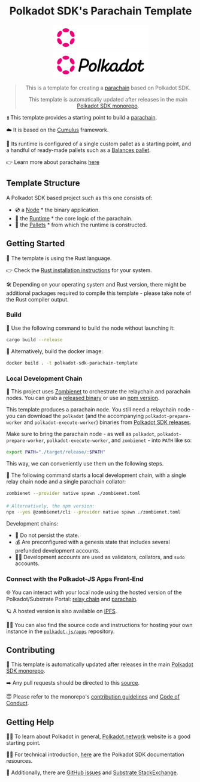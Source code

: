 <div align="center">

# Polkadot SDK's Parachain Template

<img height="70px" alt="Polkadot SDK Logo" src="https://github.com/paritytech/polkadot-sdk/raw/master/docs/images/Polkadot_Logo_Horizontal_Pink_White.png#gh-dark-mode-only"/>
<img height="70px" alt="Polkadot SDK Logo" src="https://github.com/paritytech/polkadot-sdk/raw/master/docs/images/Polkadot_Logo_Horizontal_Pink_Black.png#gh-light-mode-only"/>

> This is a template for creating a [parachain](https://wiki.polkadot.network/docs/learn-parachains) based on Polkadot SDK.
>
> This template is automatically updated after releases in the main [Polkadot SDK monorepo](https://github.com/paritytech/polkadot-sdk).

</div>

⏫ This template provides a starting point to build a [parachain](https://wiki.polkadot.network/docs/learn-parachains).

☁️ It is based on the
[Cumulus](https://paritytech.github.io/polkadot-sdk/master/polkadot_sdk_docs/polkadot_sdk/cumulus/index.html) framework.

🔧 Its runtime is configured of a single custom pallet as a starting point, and a handful of ready-made pallets
such as a [Balances pallet](https://paritytech.github.io/polkadot-sdk/master/pallet_balances/index.html).

👉 Learn more about parachains [here](https://wiki.polkadot.network/docs/learn-parachains)

## Template Structure

A Polkadot SDK based project such as this one consists of:

* 💿 a [Node](./node/README.md) * the binary application.
* 🧮 the [Runtime](./runtime/README.md) * the core logic of the parachain.
* 🎨 the [Pallets](./pallets/README.md) * from which the runtime is constructed.

## Getting Started

🦀 The template is using the Rust language.

👉 Check the
[Rust installation instructions](https://www.rust-lang.org/tools/install) for your system.

🛠️ Depending on your operating system and Rust version, there might be additional
packages required to compile this template - please take note of the Rust compiler output.

### Build

🔨 Use the following command to build the node without launching it:

```sh
cargo build --release
```

🐳 Alternatively, build the docker image:

```sh
docker build . -t polkadot-sdk-parachain-template
```

### Local Development Chain

🧟 This project uses [Zombienet](https://github.com/paritytech/zombienet) to orchestrate the relaychain and parachain nodes.
You can grab a [released binary](https://github.com/paritytech/zombienet/releases/latest) or use an [npm version](https://www.npmjs.com/package/@zombienet/cli).

This template produces a parachain node.
You still need a relaychain node - you can download the `polkadot`
(and the accompanying `polkadot-prepare-worker` and `polkadot-execute-worker`)
binaries from [Polkadot SDK releases](https://github.com/paritytech/polkadot-sdk/releases/latest).

Make sure to bring the parachain node - as well as `polkadot`, `polkadot-prepare-worker`, `polkadot-execute-worker`,
and `zombienet` - into `PATH` like so:

```sh
export PATH="./target/release/:$PATH"
```

This way, we can conveniently use them un the following steps.

👥 The following command starts a local development chain, with a single relay chain node and a single parachain collator:

```sh
zombienet --provider native spawn ./zombienet.toml

# Alternatively, the npm version:
npx --yes @zombienet/cli --provider native spawn ./zombienet.toml
```

Development chains:

* 🧹 Do not persist the state.
* 💰 Are preconfigured with a genesis state that includes several prefunded development accounts.
* 🧑‍⚖️ Development accounts are used as validators, collators, and `sudo` accounts.

### Connect with the Polkadot-JS Apps Front-End

🌐 You can interact with your local node using the
hosted version of the Polkadot/Substrate Portal:
[relay chain](https://polkadot.js.org/apps/#/explorer?rpc=ws://localhost:9944)
and [parachain](https://polkadot.js.org/apps/#/explorer?rpc=ws://localhost:9988).

🪐 A hosted version is also
available on [IPFS](https://dotapps.io/).

🧑‍🔧 You can also find the source code and instructions for hosting your own instance in the
[`polkadot-js/apps`](https://github.com/polkadot-js/apps) repository.

## Contributing

🔄 This template is automatically updated after releases in the main [Polkadot SDK monorepo](https://github.com/paritytech/polkadot-sdk).

➡️ Any pull requests should be directed to this [source](https://github.com/paritytech/polkadot-sdk/tree/master/templates/parachain).

😇 Please refer to the monorepo's
[contribution guidelines](https://github.com/paritytech/polkadot-sdk/blob/master/docs/contributor/CONTRIBUTING.md) and
[Code of Conduct](https://github.com/paritytech/polkadot-sdk/blob/master/docs/contributor/CODE_OF_CONDUCT.md).

## Getting Help

🧑‍🏫 To learn about Polkadot in general, [Polkadot.network](https://polkadot.network/) website is a good starting point.

🧑‍🔧 For technical introduction, [here](https://github.com/paritytech/polkadot-sdk#-documentation) are
the Polkadot SDK documentation resources.

👥 Additionally, there are [GitHub issues](https://github.com/paritytech/polkadot-sdk/issues) and
[Substrate StackExchange](https://substrate.stackexchange.com/).
